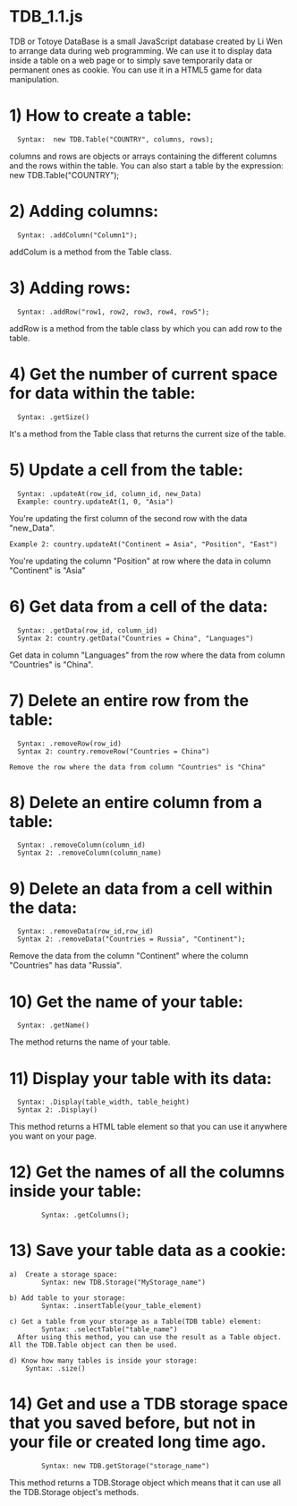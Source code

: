 # TDB_1.1.js
TDB or Totoye DataBase is a small JavaScript database created by Li Wen to arrange data during web programming. We can use it to display data inside a table on a web page or to simply save temporarily data or permanent ones as cookie. 
You can use it in a HTML5 game for data manipulation.

# 1) How to create a table:
      Syntax:  new TDB.Table("COUNTRY", columns, rows);
   columns and rows are objects or arrays containing the different columns and the rows within the table.
   You can also start a table by the expression:
      new TDB.Table("COUNTRY");
      
# 2) Adding columns:
      Syntax: .addColumn("Column1");
  addColum is a method from the Table class. 
  
# 3) Adding rows:
      Syntax: .addRow("row1, row2, row3, row4, row5");
 addRow is a method from the table class by which you can add row to the table.
 
# 4) Get the number of current space for data within the table:
      Syntax: .getSize()
It's a method from the Table class that returns the current size of the table.

# 5) Update a cell from the table:
      Syntax: .updateAt(row_id, column_id, new_Data)
      Example: country.updateAt(1, 0, "Asia")
You're updating the first column of the second row with the data "new_Data".

    Example 2: country.updateAt("Continent = Asia", "Position", "East")
You're updating the column "Position" at row where the data in column "Continent" is "Asia"

# 6) Get data from a cell of the data:
      Syntax: .getData(row_id, column_id)
      Syntax 2: country.getData("Countries = China", "Languages")
  Get data in column "Languages" from the row where the data from column "Countries" is "China".

# 7) Delete an entire row from the table:
      Syntax: .removeRow(row_id)
      Syntax 2: country.removeRow("Countries = China")
    
    Remove the row where the data from column "Countries" is "China"
    
# 8) Delete an entire column from a table:
      Syntax: .removeColumn(column_id)
      Syntax 2: .removeColumn(column_name)
  
# 9) Delete an data from a cell within the data:
      Syntax: .removeData(row_id,row_id)
      Syntax 2: .removeData("Countries = Russia", "Continent");
Remove the data from the column "Continent" where the column "Countries" has data "Russia".

# 10) Get the name of your table:
      Syntax: .getName()
 The method returns the name of your table.
 
# 11) Display your table with its data:
      Syntax: .Display(table_width, table_height)
      Syntax 2: .Display()
  
 This method returns a HTML table element so that you can use it anywhere you want on your page.
 
 # 12) Get the names of all the columns inside your table:
            Syntax: .getColumns();
    
 # 13) Save your table data as a cookie:
 
    a)  Create a storage space:  
            Syntax: new TDB.Storage("MyStorage_name")
        
    b) Add table to your storage:
            Syntax: .insertTable(your_table_element)
            
    c) Get a table from your storage as a Table(TDB table) element:
            Syntax: .selectTable("table_name")
      After using this method, you can use the result as a Table object. All the TDB.Table object can then be used.
      
    d) Know how many tables is inside your storage:
        Syntax: .size()
        
 # 14) Get and use a TDB storage space that you saved before, but not in your file or created long time ago.
            Syntax: new TDB.getStorage("storage_name")
            
  This method returns a TDB.Storage object which means that it can use all the TDB.Storage object's methods.
